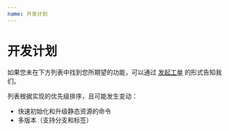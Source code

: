 ```yaml
---
name: 开发计划
---
```


# 开发计划

如果您未在下方列表中找到您所期望的功能，可以通过 [发起工单](https://github.com/peachdocs/peach/issues) 的形式告知我们。

列表根据实现的优先级排序，且可能发生变动：

- 快速初始化和升级静态资源的命令
- 多版本（支持分支和标签）